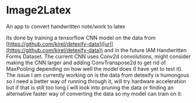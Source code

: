 # Image2Latex
An app to convert handwritten note/work to latex

Its done by training a tensorflow CNN model on the data from [https://github.com/kirel/detexify-data]([url](https://github.com/kirel/detexify-data)) and in the future IAM Handwritten Forms Dataset. The current CNN uses Conv2d convolutions, might consider making the CNN larger and adding ConvTranspose2d to get rid of MaxPooling depending on how well the model does (I have yet to test it). The issue I am currently working on is the data from detexify is humongous so I need a better way of running through it, will try hardware acceleration but if that is still too long I will look into pruning the data or finding an alternative faster way of converting the data so my model can train on it.
